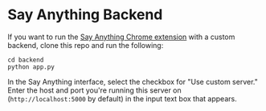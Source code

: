 # Say Anything Backend
If you want to run the [Say Anything Chrome extension](https://chrome.google.com/webstore/detail/text-prompts-for-segment/jndfmkiclniflknfifngodjnmlibhjdo) with a custom backend, clone this repo and run the following:
```
cd backend
python app.py
```
In the Say Anything interface, select the checkbox for "Use custom server." Enter the host and port you're running this server on (`http://localhost:5000` by default) in the input text box that appears.


